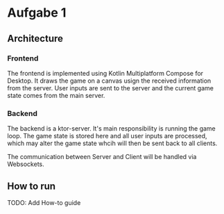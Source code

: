 # Aufgabe 1

## Architecture
### Frontend
The frontend is implemented using Kotlin Multiplatform Compose for Desktop. It draws the game on a canvas usign the received information from the server. 
User inputs are sent to the server and the current game state comes from the main server.

### Backend
The backend is a ktor-server. It's main responsibility is running the game loop. The game state is stored here and all user inputs are processed, which may alter the game state whcih will
then be sent back to all clients.

The communication between Server and Client will be handled via Websockets.

## How to run
TODO: Add How-to guide
